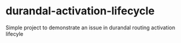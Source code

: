durandal-activation-lifecycle
=============================

Simple project to demonstrate an issue in durandal routing activation lifecyle
